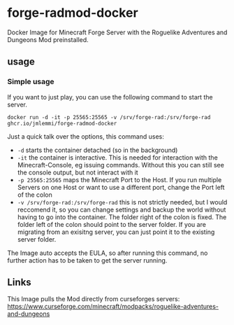 # forge-radmod-docker

Docker Image for Minecraft Forge Server with the Roguelike Adventures and Dungeons Mod preinstalled.

## usage

### Simple usage

If you want to just play, you can use the following command to start the server.

```
docker run -d -it -p 25565:25565 -v /srv/forge-rad:/srv/forge-rad ghcr.io/jmlemmi/forge-radmod-docker
```
Just a quick talk over the options, this command uses:

   * ```-d``` starts the container detached (so in the background)
   * ```-it``` the container is interactive. This is needed for interaction with the Minecraft-Console, eg issuing commands. Without this you can still see the console output, but not interact with it
   * ```-p 25565:25565``` maps the Minecraft Port to the Host. If you run multiple Servers on one Host or want to use a different port, change the Port left of the colon
   * ```-v /srv/forge-rad:/srv/forge-rad``` this is not strictly needed, but I would reccomend it, so you can change settings and backup the world without having to go into the container. The folder right of the colon is fixed. The folder left of the colon should point to the server folder. If you are migrating from an exisitng server, you can just point it to the existing server folder.

The Image auto accepts the EULA, so after running this command, no further action has to be taken to get the server running.

## Links

This Image pulls the Mod directly from curseforges servers: https://www.curseforge.com/minecraft/modpacks/roguelike-adventures-and-dungeons